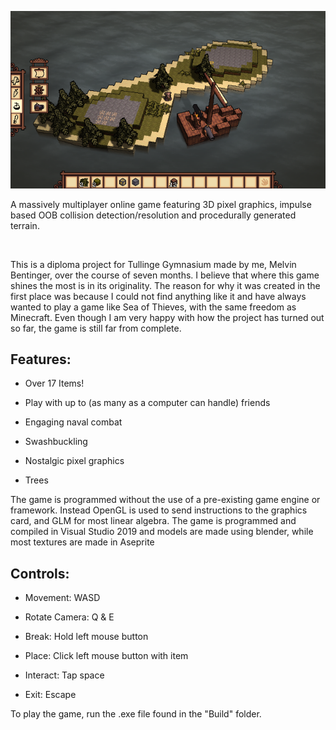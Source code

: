 ![Screenshot](screenshot_01.png)

A massively multiplayer online game featuring 3D pixel graphics, impulse based OOB collision detection/resolution and procedurally generated terrain. 

<br>

This is a diploma project for Tullinge Gymnasium made by me, Melvin Bentinger, over the course of seven months. I believe that where this game shines the most is in its originality. The reason for why it was created in the first place was because I could not find anything like it and have always wanted to play a game like Sea of Thieves, with the same freedom as Minecraft. Even though I am very happy with how the project has turned out so far, the game is still far from complete. 

## Features:

* Over 17 Items!

* Play with up to (as many as a computer can handle) friends

* Engaging naval combat

* Swashbuckling

* Nostalgic pixel graphics

* Trees

The game is programmed without the use of a pre-existing game engine or framework. Instead OpenGL is used to send instructions to the graphics card, and GLM for most linear algebra. The game is programmed and compiled in Visual Studio 2019 and models are made using blender, while most textures are made in Aseprite

## Controls:

* Movement: WASD

* Rotate Camera: Q & E

* Break: Hold left mouse button

* Place: Click left mouse button with item

* Interact: Tap space

* Exit: Escape

To play the game, run the .exe file found in the "Build" folder.
